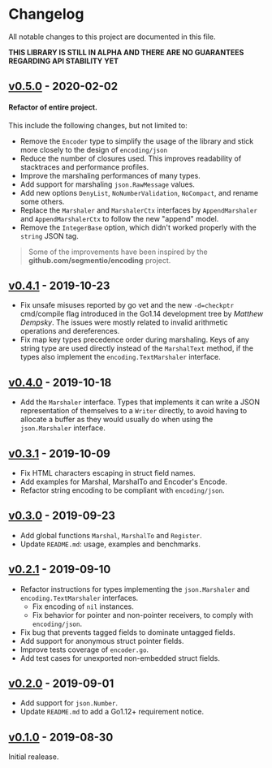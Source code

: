 # Changelog

All notable changes to this project are documented in this file.

**THIS LIBRARY IS STILL IN ALPHA AND THERE ARE NO GUARANTEES REGARDING API STABILITY YET**

## [v0.5.0] - 2020-02-02
#### Refactor of entire project.
This include the following changes, but not limited to:

- Remove the `Encoder` type to simplify the usage of the library and stick more closely to the design of `encoding/json`
- Reduce the number of closures used. This improves readability of stacktraces and performance profiles.
- Improve the marshaling performances of many types.
- Add support for marshaling `json.RawMessage` values.
- Add new options `DenyList`, `NoNumberValidation`, `NoCompact`, and rename some others.
- Replace the `Marshaler` and `MarshalerCtx` interfaces by `AppendMarshaler` and `AppendMarshalerCtx` to follow the new "append" model.
- Remove the `IntegerBase` option, which didn't worked properly with the `string` JSON tag.

> Some of the improvements have been inspired by the **github.com/segmentio/encoding** project.

## [v0.4.1] - 2019-10-23
- Fix unsafe misuses reported by go vet and the new `-d=checkptr` cmd/compile flag introduced in the Go1.14 development tree by *Matthew Dempsky*. The issues were mostly related to invalid arithmetic operations and dereferences.
- Fix map key types precedence order during marshaling. Keys of any string type are used directly instead of the `MarshalText` method, if the types also implement the `encoding.TextMarshaler` interface.

## [v0.4.0] - 2019-10-18
- Add the `Marshaler` interface. Types that implements it can write a JSON representation of themselves to a `Writer` directly, to avoid having to allocate a buffer as they would usually do when using the `json.Marshaler` interface.

## [v0.3.1] - 2019-10-09
- Fix HTML characters escaping in struct field names.
- Add examples for Marshal, MarshalTo and Encoder's Encode.
- Refactor string encoding to be compliant with `encoding/json`.

## [v0.3.0] - 2019-09-23
- Add global functions `Marshal`, `MarshalTo` and `Register`.
- Update `README.md`: usage, examples and benchmarks.

## [v0.2.1] - 2019-09-10
- Refactor instructions for types implementing the `json.Marshaler` and `encoding.TextMarshaler` interfaces.
   - Fix encoding of `nil` instances.
   - Fix behavior for pointer and non-pointer receivers, to comply with `encoding/json`.
- Fix bug that prevents tagged fields to dominate untagged fields.
- Add support for anonymous struct pointer fields.
- Improve tests coverage of `encoder.go`.
- Add test cases for unexported non-embedded struct fields.

## [v0.2.0] - 2019-09-01
- Add support for `json.Number`.
- Update `README.md` to add a Go1.12+ requirement notice.

## [v0.1.0] - 2019-08-30
Initial realease.

[v0.5.0]: https://github.com/wI2L/jettison/compare/v0.4.1...v0.5.0
[v0.4.1]: https://github.com/wI2L/jettison/compare/v0.4.0...v0.4.1
[v0.4.0]: https://github.com/wI2L/jettison/compare/v0.3.1...v0.4.0
[v0.3.1]: https://github.com/wI2L/jettison/compare/v0.3.0...v0.3.1
[v0.3.0]: https://github.com/wI2L/jettison/compare/v0.2.1...v0.3.0
[v0.2.1]: https://github.com/wI2L/jettison/compare/v0.2.0...v0.2.1
[v0.2.0]: https://github.com/wI2L/jettison/compare/0.1.0...v0.2.0
[v0.1.0]: https://github.com/wI2L/jettison/releases/tag/0.1.0
